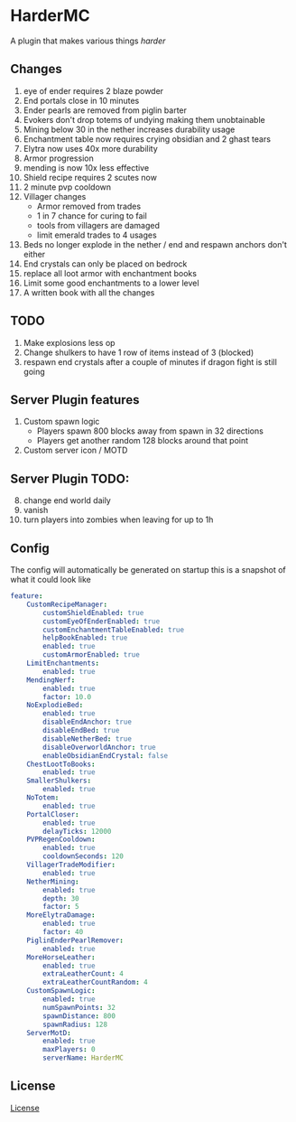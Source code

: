 # HarderMC

A plugin that makes various things *harder*

## Changes

1. eye of ender requires 2 blaze powder
2. End portals close in 10 minutes
3. Ender pearls are removed from piglin barter
4. Evokers don't drop totems of undying making them unobtainable
5. Mining below 30 in the nether increases durability usage
6. Enchantment table now requires crying obsidian and 2 ghast tears
7. Elytra now uses 40x more durability
8. Armor progression
9. mending is now 10x less effective
10. Shield recipe requires 2 scutes now
11. 2 minute pvp cooldown
12. Villager changes
    - Armor removed from trades
    - 1 in 7 chance for curing to fail
    - tools from villagers are damaged
    - limit emerald trades to 4 usages
13. Beds no longer explode in the nether / end and respawn anchors don't either
14. End crystals can only be placed on bedrock
15. replace all loot armor with enchantment books
16. Limit some good enchantments to a lower level
17. A written book with all the changes

## TODO

1. Make explosions less op
2. Change shulkers to have 1 row of items instead of 3 (blocked)
3. respawn end crystals after a couple of minutes if dragon fight is still going

## Server Plugin features

1. Custom spawn logic
    - Players spawn 800 blocks away from spawn in 32 directions
    - Players get another random 128 blocks around that point
2. Custom server icon / MOTD

## Server Plugin TODO:

8. change end world daily
9. vanish
9. turn players into zombies when leaving for up to 1h

## Config

The config will automatically be generated on startup this is a snapshot of what it could look like

```yml
feature:
    CustomRecipeManager:
        customShieldEnabled: true
        customEyeOfEnderEnabled: true
        customEnchantmentTableEnabled: true
        helpBookEnabled: true
        enabled: true
        customArmorEnabled: true
    LimitEnchantments:
        enabled: true
    MendingNerf:
        enabled: true
        factor: 10.0
    NoExplodieBed:
        enabled: true
        disableEndAnchor: true
        disableEndBed: true
        disableNetherBed: true
        disableOverworldAnchor: true
        enableObsidianEndCrystal: false
    ChestLootToBooks:
        enabled: true
    SmallerShulkers:
        enabled: true
    NoTotem:
        enabled: true
    PortalCloser:
        enabled: true
        delayTicks: 12000
    PVPRegenCooldown:
        enabled: true
        cooldownSeconds: 120
    VillagerTradeModifier:
        enabled: true
    NetherMining:
        enabled: true
        depth: 30
        factor: 5
    MoreElytraDamage:
        enabled: true
        factor: 40
    PiglinEnderPearlRemover:
        enabled: true
    MoreHorseLeather:
        enabled: true
        extraLeatherCount: 4
        extraLeatherCountRandom: 4
    CustomSpawnLogic:
        enabled: true
        numSpawnPoints: 32
        spawnDistance: 800
        spawnRadius: 128
    ServerMotD:
        enabled: true
        maxPlayers: 0
        serverName: HarderMC
```

## License

[License](./LICENSE)

